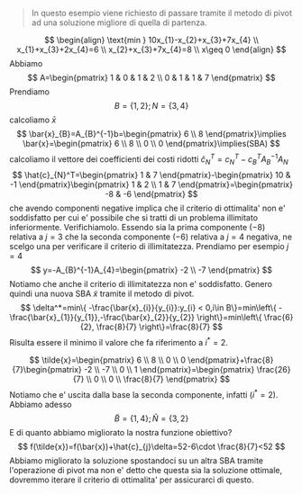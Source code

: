 >In questo esempio viene richiesto di passare tramite il metodo di pivot ad una soluzione migliore di quella di partenza.

$$
\begin{align}
\text{min } 10x_{1}-x_{2}+x_{3}+7x_{4}  \\
x_{1}+x_{3}+2x_{4}=6 \\
x_{2}+x_{3}+7x_{4}=8 \\
x\geq 0
\end{align}
$$
Abbiamo
$$
A=\begin{pmatrix}
1 & 0 & 1 & 2 \\
0 & 1 & 1 & 7
\end{pmatrix}
$$
Prendiamo
$$
B=\{ 1,2 \};N=\{ 3,4 \}
$$
calcoliamo $\bar{x}$
$$
\bar{x}_{B}=A_{B}^{-1}b=\begin{pmatrix}
6 \\
8
\end{pmatrix}\implies \bar{x}=\begin{pmatrix}
6 \\
8 \\
0 \\
0
\end{pmatrix}\implies(SBA)
$$
calcoliamo il vettore dei coefficienti dei costi ridotti $\hat{c}_{N}^T=c_{N}^T-c_{B}^TA_{B}^{-1}A_{N}$
$$
\hat{c}_{N}^T=\begin{pmatrix}
1 & 7
\end{pmatrix}-\begin{pmatrix}
10 & -1
\end{pmatrix}\begin{pmatrix}
1 & 2 \\
1 & 7
\end{pmatrix}=\begin{pmatrix}
-8 & -6
\end{pmatrix}
$$
che avendo componenti negative implica che il criterio di ottimalita' non e' soddisfatto per cui e' possibile che si tratti di un problema illimitato inferiormente. Verifichiamolo.
Essendo sia la prima componente ($-8$) relativa a $j=3$ che la seconda componente $(-6)$ relativa a $j=4$ negativa, ne scelgo una per verificare il criterio di illimitatezza.
Prendiamo per esempio $j=4$
$$
y=-A_{B}^{-1}A_{4}=\begin{pmatrix}
-2 \\
-7
\end{pmatrix}
$$
Notiamo che anche il criterio di illimitatezza non e' soddisfatto.
Genero quindi una nuova SBA $\tilde{x}$ tramite il metodo di pivot.
$$
\delta^*=min\{  -\frac{\bar{x}_{i}}{y_{i}}:y_{i} < 0,i\in B\}=min\left\{  -\frac{\bar{x}_{1}}{y_{1}},-\frac{\bar{x}_{2}}{y_{2}}  \right\}=min\left\{  \frac{6}{2}, \frac{8}{7}  \right\}=\frac{8}{7}
$$
Risulta essere il minimo il valore che fa riferimento a $i^*=2$.

$$
\tilde{x}=\begin{pmatrix}
6 \\
8 \\
0 \\
0
\end{pmatrix}+\frac{8}{7}\begin{pmatrix}
-2 \\
-7 \\
0 \\
1
\end{pmatrix}=\begin{pmatrix}
\frac{26}{7} \\
0 \\
0 \\
\frac{8}{7}
\end{pmatrix}
$$
Notiamo che e' uscita dalla base la seconda componente, infatti $(i^*=2)$.
Abbiamo adesso 
$$
\tilde{B}=\{ 1,4 \};\tilde{N}=\{ 3,2 \}
$$
E di quanto abbiamo migliorato la nostra funzione obiettivo?
$$
f(\tilde{x})=f(\bar{x})+\hat{c}_{j}\delta=52-6\cdot \frac{8}{7}<52
$$
Abbiamo migliorato la soluzione spostandoci su un altra SBA tramite l'operazione di pivot ma non e' detto che questa sia la soluzione ottimale, dovremmo iterare il criterio di ottimalita' per assicurarci di questo.